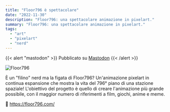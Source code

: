 ```yaml
---
title: "Floor796 è spettacolare"
date: "2022-11-30"
description: "Floor796: una spettacolare animazione in pixelart."
summary: "Floor796: una spettacolare animazione in pixelart."
tags: 
  - "art"
  - "pixelart"
  - "nerd"
---
```


{{< alert "mastodon" >}}
Pubblicato su [Mastodon](https://mastodon.uno/@lucamondini/109432829178956053)
{{< /alert >}}

![Floor796](images/floor796.png)

È un "filino" nerd ma la figata di Floor796? Un'animazione pixelart in continua espansione che mostra la vita del 796° piano di una stazione spaziale! L'obiettivo del progetto è quello di creare l'animazione più grande possibile, con il maggior numero di riferimenti a film, giochi, anime e meme.

🔗 https://floor796.com/
